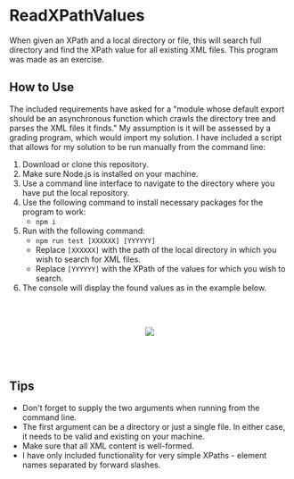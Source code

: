 # ReadXPathValues
When given an XPath and a local directory or file, this will search full directory and find the XPath value for all existing XML files. This program was made as an exercise.

## How to Use
The included requirements have asked for a "module whose default export should be an asynchronous function which crawls the directory tree and parses the XML files it finds." My assumption is it will be assessed by a grading program, which would import my solution. I have included a script that allows for my solution to be run manually from the command line:
1. Download or clone this repository.
2. Make sure Node.js is installed on your machine.
3. Use a command line interface to navigate to the directory where you have put the local repository.
4. Use the following command to install necessary packages for the program to work:
    * `npm i`
5. Run with the following command:
    * `npm run test [XXXXXX] [YYYYYY]`
    * Replace `[XXXXXX]` with the path of the local directory in which you wish to search for XML files.
    * Replace `[YYYYYY]` with the XPath of the values for which you wish to search.
6. The console will display the found values as in the example below.

<br/>
<br/>
<p align="center">
  <img src="https://i.imgur.com/tAa1vsb.png"/>
</p>
<br/>
<br/>

## Tips
* Don't forget to supply the two arguments when running from the command line.
* The first argument can be a directory or just a single file. In either case, it needs to be valid and existing on your machine.
* Make sure that all XML content is well-formed.
* I have only included functionality for very simple XPaths - element names separated by forward slashes.
